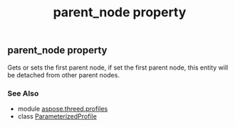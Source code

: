 ﻿---
title: parent_node property
second_title: Aspose.3D for Python via .NET API References
description: 
type: docs
weight: 120
url: /python-net/aspose.threed.profiles/parameterizedprofile/parent_node/
is_root: false
---

## parent_node property


Gets or sets the first parent node, if set the first parent node, this entity will be detached from other parent nodes.

### See Also
* module [aspose.threed.profiles](../../)
* class [ParameterizedProfile](/3d/python-net/aspose.threed.profiles/parameterizedprofile)
